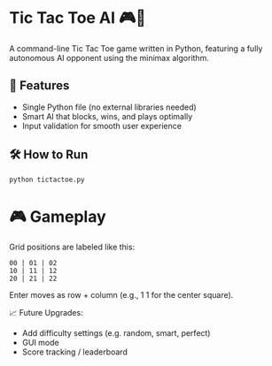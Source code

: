 # Tic Tac Toe AI 🎮🤖

A command-line Tic Tac Toe game written in Python, featuring a fully autonomous AI opponent using the minimax algorithm.

## 🧠 Features

- Single Python file (no external libraries needed)
- Smart AI that blocks, wins, and plays optimally
- Input validation for smooth user experience

## 🛠 How to Run

```bash
python tictactoe.py
```

# 🎮 Gameplay

Grid positions are labeled like this:

```
00 | 01 | 02
10 | 11 | 12
20 | 21 | 22
```
Enter moves as row + column (e.g., 1 1 for the center square).

📈 Future Upgrades:
- Add difficulty settings (e.g. random, smart, perfect)
- GUI mode
- Score tracking / leaderboard
